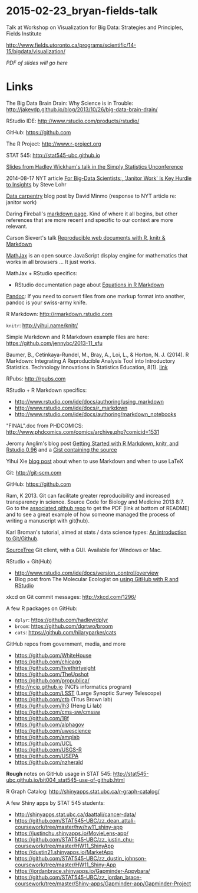 # 2015-02-23_bryan-fields-talk
Talk at Workshop on Visualization for Big Data: Strategies and Principles, Fields Institute

<http://www.fields.utoronto.ca/programs/scientific/14-15/bigdata/visualization/>

*PDF of slides will go here*

Links
========================================================

The Big Data Brain Drain: Why Science is in Trouble: <http://jakevdp.github.io/blog/2013/10/26/big-data-brain-drain/>

RStudio IDE: <http://www.rstudio.com/products/rstudio/>

GitHub: <https://github.com>

The R Project: <http://www.r-project.org>

STAT 545: <http://stat545-ubc.github.io>

[Slides from Hadley Wickham's talk in the Simply Statistics Unconference](http://t.co/D931Og8mq3)

2014-08-17 NYT article [For Big-Data Scientists:, 'Janitor Work' Is Key Hurdle to Insights](http://www.nytimes.com/2014/08/18/technology/for-big-data-scientists-hurdle-to-insights-is-janitor-work.html?partner=rss&emc=rss&smid=tw-nytimesscience&_r=0) by Steve Lohr

[Data carpentry](http://mimno.infosci.cornell.edu/b/articles/carpentry/) blog post by David Minmo (response to NYT article re: janitor work)

Daring Fireball's [markdown page](http://daringfireball.net/projects/markdown/). Kind of where it all begins, but other references that are more recent and specific to our context are more relevant.

Carson Sievert's talk [Reproducible web documents with R, knitr & Markdown](http://cpsievert.github.io/slides/markdown/)

[MathJax](http://www.mathjax.org) is an open source JavaScript display engine for mathematics that works in all browsers ... It just works.

MathJax + RStudio specifics:

  * RStudio documentation page about [Equations in R Markdown](http://www.rstudio.com/ide/docs/authoring/using_markdown_equations)

[Pandoc](http://johnmacfarlane.net/pandoc/): If you need to convert files from one markup format into another, pandoc is your swiss-army knife. 

R Markdown: <http://rmarkdown.rstudio.com>

`knitr`: <http://yihui.name/knitr/>

Simple Markdown and R Markdown example files are here: <https://github.com/jennybc/2013-11_sfu>

Baumer, B., Cetinkaya-Rundel, M., Bray, A., Loi, L., & Horton, N. J. (2014). R Markdown: Integrating A Reproducible Analysis Tool into Introductory Statistics. Technology Innovations in Statistics Education, 8(1). [link](https://escholarship.org/uc/item/90b2f5xh)

RPubs: <http://rpubs.com>

RStudio + R Markdown specifics:

  * <http://www.rstudio.com/ide/docs/authoring/using_markdown>
  * <http://www.rstudio.com/ide/docs/r_markdown>
  * <http://www.rstudio.com/ide/docs/authoring/markdown_notebooks>

"FINAL".doc from PHDCOMICS: <http://www.phdcomics.com/comics/archive.php?comicid=1531> 

Jeromy Anglim's blog post [Getting Started with R Markdown, knitr, and Rstudio 0.96](http://jeromyanglim.blogspot.ca/2012/05/getting-started-with-r-markdown-knitr.html) and a [Gist containing the source](https://gist.github.com/jeromyanglim/2716336)

Yihui Xie [blog post](http://yihui.name/en/2013/10/markdown-or-latex/) about when to use Markdown and when to use LaTeX

Git: <http://git-scm.com>

GitHub: <https://github.com>

Ram, K 2013. Git can facilitate greater reproducibility and increased transparency in science. Source Code for Biology and Medicine 2013 8:7. Go to the [associated github repo](https://github.com/karthikram/smb_git) to get the PDF (link at bottom of README) and to see a great example of how someone managed the process of writing a manuscript with git(hub).

Karl Broman's tutorial, aimed at stats / data science types: [An introduction to Git/Github](http://kbroman.github.io/github_tutorial/).

[SourceTree](http://www.sourcetreeapp.com) Git client, with a GUI. Available for Windows or Mac.

RStudio + Git(Hub)

  * <http://www.rstudio.com/ide/docs/version_control/overview>
  * Blog post from The Molecular Ecologist on [using GitHub with R and RStudio](http://www.molecularecologist.com/2013/11/using-github-with-r-and-rstudio/)

xkcd on Git commit messages: <http://xkcd.com/1296/>

A few R packages on GitHub:

  * `dplyr`: <https://github.com/hadley/dplyr>
  * `broom`: <https://github.com/dgrtwo/broom>
  * `cats`: <https://github.com/hilaryparker/cats>

GitHub repos from government, media, and more

  * https://github.com/WhiteHouse
  * https://github.com/chicago
  * https://github.com/fivethirtyeight
  * https://github.com/TheUpshot
  * https://github.com/propublica/
  * http://ncip.github.io (NCI’s informatics program)
  * https://github.com/LSST (Large Synoptic Survey Telescope)
  * https://github.com/ctb (Titus Brown lab)
  * https://github.com/lh3 (Heng Li lab)
  * https://github.com/cms-sw/cmssw
  * https://github.com/18f
  * https://github.com/alphagov
  * https://github.com/uwescience
  * https://github.com/amplab
  * https://github.com/UCL
  * https://github.com/USGS-R
  * https://github.com/USEPA
  * https://github.com/nzherald

__Rough__ notes on GitHub usage in STAT 545: <http://stat545-ubc.github.io/bit004_stat545-use-of-github.html>

R Graph Catalog: <http://shinyapps.stat.ubc.ca/r-graph-catalog/>

A few Shiny apps by STAT 545 students:

  * <http://shinyapps.stat.ubc.ca/daattali/cancer-data/>
  * <https://github.com/STAT545-UBC/zz_dean_attali-coursework/tree/master/hw/hw11_shiny-app>
  * <https://justinchu.shinyapps.io/MovieLens-app/>
  * <https://github.com/STAT545-UBC/zz_justin_chu-coursework/tree/master/HW11_ShinyApp>
  * <https://dustin21.shinyapps.io/MarketApp>
  * <https://github.com/STAT545-UBC/zz_dustin_johnson-coursework/tree/master/HW11_Shiny-App>
  * <https://jordanbrace.shinyapps.io/Gapminder-Appybara/>
  * <https://github.com/STAT545-UBC/zz_jordan_brace-coursework/tree/master/Shiny-apps/Gapminder-app/Gapminder-Project>

